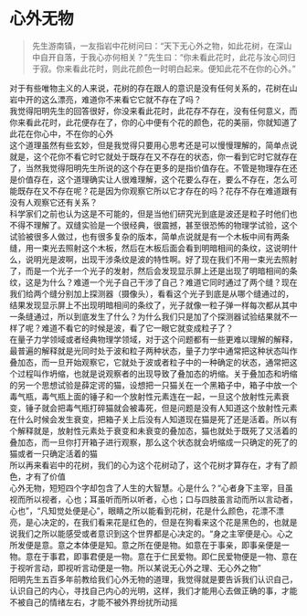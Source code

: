 # 心外无物

> 先生游南镇，一友指岩中花树问曰：“天下无心外之物，如此花树，在深山中自开自落，于我心亦何相关？”先生曰：“你未看此花时，此花与汝心同归于寂。你来看此花时，则此花颜色一时明白起来。便知此花不在你的心外。”  

对于有些唯物主义的人来说，花树的存在跟人的意识是没有任何关系的，花树在山岩中开的这么漂亮，难道你不来看它它就不存在了吗？  
我觉得阳明先生的回答很好，你没来看此花时，此花存不存在，没有任何意义，而你来看此花时，此花便存在了，你的心中便有个花的颜色，花的美丽，你就知道了此花在你心中，不在你的心外  
这个道理虽然有些玄妙，但是我觉得只要用心思考还是可以慢慢理解的，简单点说就是，这个花你不看它时它就处于既存在又不存在的状态，你一看到它时它就存在了，当然我觉得阳明先生所说的这个存在更多的是指价值存在。不管是物理存在还是价值存在，这个道理确实让人很难理解，这个花要么存在，要么不存在，怎么可能既存在又不存在呢？花是因为你观察它所以它才存在的吗？花存不存在难道跟有没有人观察它还有关系？  
科学家们之前也认为这是不可能的，但是当他们研究光到底是波还是粒子时他们也不得不理解了。双缝实验是一个很经典，很震撼，甚至很恐怖的物理学试验，这个试验被很多人做过，也有很多复杂的版本，简单点说就是有一个木板中间有两条缝，用一束光去照射这个木板，然后在木板后面会看到明暗相间的条纹，这说明什么，说明光是波啊，出现干涉条纹是波的特性啊。好了现在我们不用一束光去照射了，而是一个光子一个光子的发射，然后会发现显示屏上还是出现了明暗相间的条纹，这是为什么？难道一个光子自己干涉了自己？难道它同时通过了两个缝？现在我们给两个缝分别加上探测器（摄像头），看看这个光子到底是从哪个缝通过的，结果发现显示屏上不出现明暗相间的条纹了，光子就像一粒子弹一样每次都从其中一条缝通过，所以到底发生了什么？为什么我们只是加了个探测器试验结果就不一样了呢？难道不看它的时候是波，看了它一眼它就变成粒子了？  
在量子力学领域或者经典物理学领域，对于这个问题都有一些更难以理解的解释，最普遍的解释就是光同时处于波和粒子两种状态，量子力学中通常把这种状态叫作叠加态，而一旦开始观察它，它就处于波或者粒子中的一种确定的状态，通常把这个过程叫作坍缩，也就是说观察者的出现导致了叠加态的坍缩。关于叠加态和坍缩的另一个思想试验是薛定谔的猫，设想把一只猫关在一个黑箱子中，箱子中放一个毒气瓶，毒气瓶上面的锤子和一个放射性元素连在一起，一旦这个放射性元素衰变，锤子就会把毒气瓶打碎猫就会被毒死，但是问题是没有人知道这个放射性元素在什么时候会发生衰变，把箱子关上后没有人知道现在猫是死了还是活着。所以有个解释就是，放射性元素处于衰变和未衰变的叠加态，猫也就处于既死了又活着的叠加态，而一旦你打开箱子进行观察，那么这个状态就会坍缩成一只确定的死了的猫或者一只确定活着的猫  
所以再来看岩中的花树，我们的心为这个花树动了，这个花树才算存在，才有了颜色，才有了价值  
心外无物，短短四个字却包含了人生的大智慧。心是什么？“心者身下主宰，目虽视而所以视者，心也；耳虽听而所以听者，心也；口与四肢虽言动而所以言动者，心也”，“凡知觉处便是心”，眼睛之所以能看到花树，花是什么颜色，花漂不漂亮，是心决定的，在我们看来花是红色的，但是在狗看来这个花是黑色的，也就是说我们之所以能感受或者意识到这个世界都是心决定的。“身之主宰便是心。心之所发便是意。意之本体便是知。意之所在便是物。如意在于事亲，即事亲便是一物。意在于事君，即事君便是一物。意在于仁民爱物。即仁民爱物便是一物、意在于视听言动，即视听言动便是一物。所以某说无心外之理、无心外之物”  
阳明先生五百多年前教给我们心外无物的道理，我觉得就是要告诉我们认识自己，认识自己的内心，寻找自己内心的光明，这样，我们才能用心去做正确的事，才能不被自己的情绪左右，才能不被外界纷扰所动摇  
